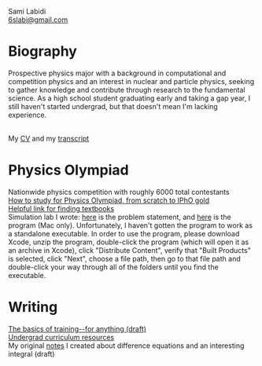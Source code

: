 Sami Labidi <br>
6slabi@gmail.com <br>

# Biography
Prospective physics major with a background in computational and competition physics and an interest in nuclear and particle physics, seeking to gather knowledge and contribute through research to the fundamental science. As a high school student graduating early and taking a gap year, I still haven't started undergrad, but that doesn't mean I'm lacking experience. <br><br>

My [CV](https://slabii.github.io/cv.pdf) and my [transcript](https://slabii.github.io/transcript.pdf)<br>

# Physics Olympiad
Nationwide physics competition with roughly 6000 total contestants<br>
[How to study for Physics Olympiad, from scratch to IPhO gold](https://slabii.github.io/How%20to%20study%20for%20USAPhO%20and%20IPhO.html)<br>
[Helpful link for finding textbooks](https://libgen.rs)<br>
Simulation lab I wrote: [here](https://slabii.github.io/pendulum_lab.pdf) is the problem statement, and [here](https://slabii.github.io/pendulum_lab.xcarchive.zip) is the program (Mac only). Unfortunately, I haven't gotten the program to work as a standalone executable. In order to use the program, please download Xcode, unzip the program, double-click the program (which will open it as an archive in Xcode), click "Distribute Content", verify that "Built Products" is selected, click "Next", choose a file path, then go to that file path and double-click your way through all of the folders until you find the executable. <br>


# Writing
[The basics of training--for anything (draft)](https://slabii.github.io/training.pdf) <br>
[Undergrad curriculum resources](https://slabii.github.io/undergrad.html)<br>
My original [notes](https://slabii.github.io/difference_equations.pdf) I created about difference equations and an interesting integral (draft)

